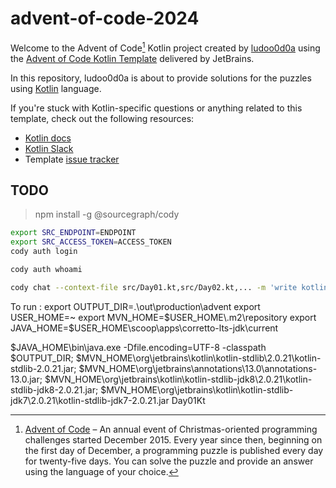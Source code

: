 # advent-of-code-2024

Welcome to the Advent of Code[^aoc] Kotlin project created by [ludoo0d0a][github] using the [Advent of Code Kotlin Template][template] delivered by JetBrains.

In this repository, ludoo0d0a is about to provide solutions for the puzzles using [Kotlin][kotlin] language.

If you're stuck with Kotlin-specific questions or anything related to this template, check out the following resources:

- [Kotlin docs][docs]
- [Kotlin Slack][slack]
- Template [issue tracker][issues]


[^aoc]:
    [Advent of Code][aoc] – An annual event of Christmas-oriented programming challenges started December 2015.
    Every year since then, beginning on the first day of December, a programming puzzle is published every day for twenty-five days.
    You can solve the puzzle and provide an answer using the language of your choice.

[aoc]: https://adventofcode.com
[docs]: https://kotlinlang.org/docs/home.html
[github]: https://github.com/ludoo0d0a
[issues]: https://github.com/kotlin-hands-on/advent-of-code-kotlin-template/issues
[kotlin]: https://kotlinlang.org
[slack]: https://surveys.jetbrains.com/s3/kotlin-slack-sign-up
[template]: https://github.com/kotlin-hands-on/advent-of-code-kotlin-template



## TODO

> npm install -g @sourcegraph/cody

```bash
export SRC_ENDPOINT=ENDPOINT
export SRC_ACCESS_TOKEN=ACCESS_TOKEN
cody auth login

cody auth whoami

cody chat --context-file src/Day01.kt,src/Day02.kt,... -m 'write kotlin code for this problem: ...'
```

To run : 
export OUTPUT_DIR=.\out\production\advent
export USER_HOME=~
export MVN_HOME=$USER_HOME\.m2\repository
export JAVA_HOME=$USER_HOME\scoop\apps\corretto-lts-jdk\current

$JAVA_HOME\bin\java.exe 
-Dfile.encoding=UTF-8 -classpath $OUTPUT_DIR;
$MVN_HOME\org\jetbrains\kotlin\kotlin-stdlib\2.0.21\kotlin-stdlib-2.0.21.jar;
$MVN_HOME\org\jetbrains\annotations\13.0\annotations-13.0.jar;
$MVN_HOME\org\jetbrains\kotlin\kotlin-stdlib-jdk8\2.0.21\kotlin-stdlib-jdk8-2.0.21.jar;
$MVN_HOME\org\jetbrains\kotlin\kotlin-stdlib-jdk7\2.0.21\kotlin-stdlib-jdk7-2.0.21.jar 
Day01Kt
